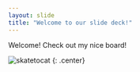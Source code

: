 ```yaml
---
layout: slide
title: "Welcome to our slide deck!"
---
```


Welcome! Check out my nice board! 

![skatetocat](https://octodex.github.com/images/skatetocat.png)
{: .center}
